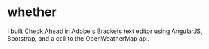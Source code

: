 # whether

I built Check Ahead in Adobe's Brackets text editor 
using AngularJS, Bootstrap, and a call to the OpenWeatherMap api.
